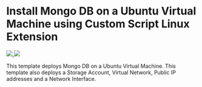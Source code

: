 # Install Mongo DB on a Ubuntu Virtual Machine using Custom Script Linux Extension

<a href="https://portal.azure.com/#create/Microsoft.Template/uri/https%3A%2F%2Fraw.githubusercontent.com%2FTVDKoni%2Fazure-quickstart-templates%2Fmaster%2Fmongodb-on-ubuntu%2Fazuredeploy.json" target="_blank">
    <img src="http://azuredeploy.net/deploybutton.png"/>
</a>
<a href="http://armviz.io/#/?load=https%3A%2F%2Fraw.githubusercontent.com%2FTVDKoni%2Fazure-quickstart-templates%2Fmaster%2Fmongodb-on-ubuntu%2Fazuredeploy.json" target="_blank">
    <img src="http://armviz.io/visualizebutton.png"/>
</a>

This template deploys Mongo DB on a Ubuntu Virtual Machine. This template also deploys a Storage Account, Virtual Network, Public IP addresses and a Network Interface.

